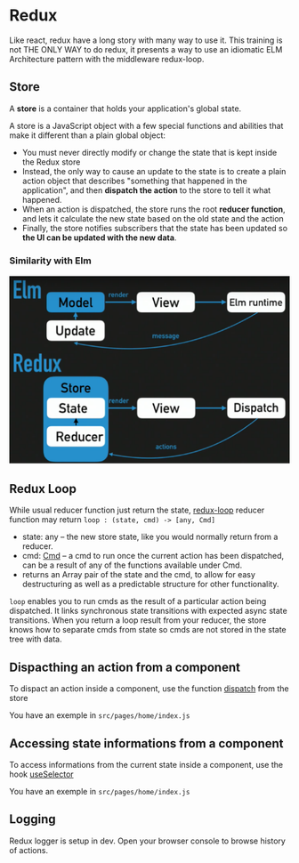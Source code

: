 # Redux

Like react, redux have a long story with many way to use it. This training is not THE ONLY WAY to do redux, it presents a way to use an idiomatic ELM Architecture pattern with the middleware redux-loop.

## Store

A **store** is a container that holds your application's global state.

A store is a JavaScript object with a few special functions and abilities that make it different than a plain global object:
- You must never directly modify or change the state that is kept inside the Redux store
- Instead, the only way to cause an update to the state is to create a plain action object that describes "something that happened in the application", and then **dispatch the action** to the store to tell it what happened.
- When an action is dispatched, the store runs the root **reducer function**, and lets it calculate the new state based on the old state and the action
- Finally, the store notifies subscribers that the state has been updated so **the UI can be updated with the new data**.

### Similarity with Elm

![](../elm-redux.png)

## Redux Loop

While usual reducer function just return the state, [redux-loop](https://redux-loop.js.org/docs/api-docs/loop.html) reducer function may return `loop : (state, cmd) -> [any, Cmd]`


- state: any – the new store state, like you would normally return from a reducer.
- cmd: [Cmd](https://redux-loop.js.org/docs/api-docs/cmds.html) – a cmd to run once the current action has been dispatched, can be a result of any of the functions available under Cmd.
- returns an Array pair of the state and the cmd, to allow for easy destructuring as well as a predictable structure for other functionality.


`loop` enables you to run cmds as the result of a particular action being dispatched. It links synchronous state transitions with expected async state transitions. When you return a loop result from your reducer, the store knows how to separate cmds from state so cmds are not stored in the state tree with data.

## Dispacthing an action from a component

To dispact an action inside a component, use the  function [dispatch](https://redux.js.org/api/store#dispatchaction) from the store 

You have an exemple in `src/pages/home/index.js`


## Accessing state informations from a component

To access informations from the current state inside a component, use the hook [useSelector](https://react-redux.js.org/api/hooks#useselector)

You have an exemple in `src/pages/home/index.js`

## Logging

Redux logger is setup in dev. Open your browser console to browse history of actions.